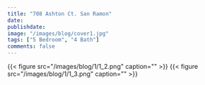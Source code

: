 ```yaml
---
title: "708 Ashton Ct. San Ramon"
date:
publishdate: 
image: "/images/blog/cover1.jpg"
tags: ["5 Bedroom", "4 Bath"]
comments: false
---
```


{{< figure src="/images/blog/1/1_2.png" caption="" >}}
{{< figure src="/images/blog/1/1_3.png" caption="" >}}